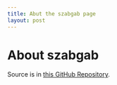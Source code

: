 ```yaml
---
title: Abut the szabgab page
layout: post
---
```


# About szabgab

Source is in [this GitHub Repository](https://github.com/szabgab/szabgab.github.io).

